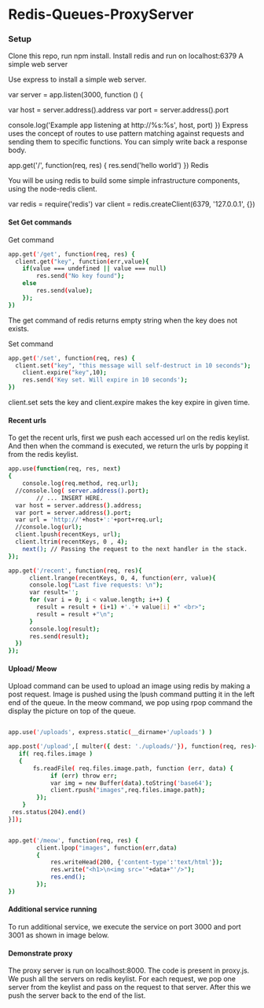 # Redis-Queues-ProxyServer

### Setup

Clone this repo, run npm install.
Install redis and run on localhost:6379
A simple web server

Use express to install a simple web server.

var server = app.listen(3000, function () {

  var host = server.address().address
  var port = server.address().port

  console.log('Example app listening at http://%s:%s', host, port)
})
Express uses the concept of routes to use pattern matching against requests and sending them to specific functions. You can simply write back a response body.

app.get('/', function(req, res) {
  res.send('hello world')
})
Redis

You will be using redis to build some simple infrastructure components, using the node-redis client.

var redis = require('redis')
var client = redis.createClient(6379, '127.0.0.1', {})

#### Set Get commands

Get command 
```sh
app.get('/get', function(req, res) {
  client.get("key", function(err,value){
  	if(value === undefined || value === null)
  		res.send("No key found");
  	else
  		res.send(value);
	});
})
```
The get command of redis returns empty string when the key does not exists.

Set command
```sh
app.get('/set', function(req, res) {
  client.set("key", "this message will self-destruct in 10 seconds");
  	client.expire("key",10);
  	res.send('Key set. Will expire in 10 seconds');
})
```
client.set sets the key and client.expire makes the key expire in given time.

#### Recent urls

To get the recent urls, first we push each accessed url on the redis keylist. And then when the command is executed, we return the urls by popping it from the redis keylist.

```sh
app.use(function(req, res, next) 
{
	console.log(req.method, req.url);
  //console.log( server.address().port);
		// ... INSERT HERE.
  var host = server.address().address;
  var port = server.address().port;
  var url = 'http://'+host+':'+port+req.url;
  //console.log(url);
  client.lpush(recentKeys, url);
  client.ltrim(recentKeys, 0 , 4);
	next(); // Passing the request to the next handler in the stack.
});

app.get('/recent', function(req, res){
      client.lrange(recentKeys, 0, 4, function(err, value){
      console.log("Last five requests: \n");
      var result='';
      for (var i = 0; i < value.length; i++) {
        result = result + (i+1) +'.'+ value[i] +" <br>";
        result = result +"\n";
      }
      console.log(result);
      res.send(result);
  })
});
```

#### Upload/ Meow
Upload command can be used to upload an image using redis by making a post request. Image is pushed using the lpush command putting it in the left end of the queue. In the meow command, we pop using rpop command the display the picture on top of the queue.
```sh

app.use('/uploads', express.static(__dirname+'/uploads') )

app.post('/upload',[ multer({ dest: './uploads/'}), function(req, res){
   if( req.files.image )
   {
	   fs.readFile( req.files.image.path, function (err, data) {
	  		if (err) throw err;
	  		var img = new Buffer(data).toString('base64');
	  		client.rpush("images",req.files.image.path);
 		});
	}
 res.status(204).end()
}]);


app.get('/meow', function(req, res) {
		client.lpop("images", function(err,data)
		{
			res.writeHead(200, {'content-type':'text/html'});
			res.write("<h1>\n<img src='"+data+"'/>");
			res.end();
		});
})
```

#### Additional service running

To run additional service, we execute the service on port 3000 and port 3001 as shown in image below.

#### Demonstrate proxy

The proxy server is run on localhost:8000. The code is present in proxy.js. We push all the servers on redis keylist. For each request, we pop one server from the keylist and pass on the request to that server. After this we push the server back to the end of the list.

